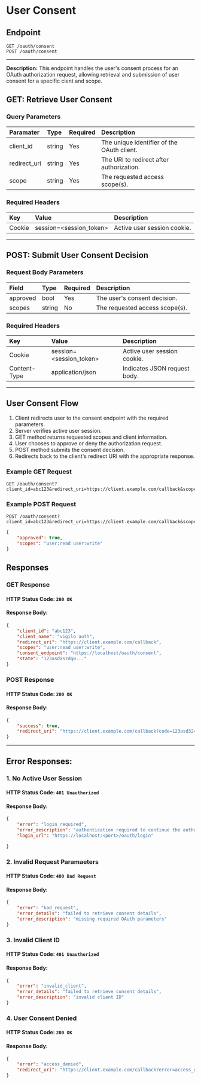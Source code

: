 # User Consent
## Endpoint
```
GET /oauth/consent
POST /oauth/consent
```
___

**Description:** This endpoint handles the user's consent process for an OAuth authorization request, allowing retrieval and submission of user consent for a specific cient and scope.

## GET: Retrieve User Consent
### Query Parameters
| Paramater            | Type          | Required | Description                                                  |
| :--------------------| :-------------| :--------| :------------------------------------------------------------|
| client_id            | string        | Yes      | The unique identifier of the OAuth client.                   |
| redirect_uri         | string        | Yes      | The URI to redirect after authorization.                     |
| scope                | string        | Yes      | The requested access scope(s).                               |

### Required Headers
| Key    | Value                   | Description                   |
| :------| :-----------------------| :-----------------------------|
| Cookie | session=<session_token> | Active user session cookie.

---

## POST: Submit User Consent Decision
### Request Body Parameters
| Field     | Type    | Required  | Description                    |
|:----------|:--------|:----------|:-------------------------------|
| approved  | bool    | Yes       | The user's consent decision.   |
| scopes    | string  | No        | The requested access scope(s). |


### Required Headers
| Key          | Value                   | Description                   |
| :------------| :-----------------------| :-----------------------------|
| Cookie       | session=<session_token> | Active user session cookie.   |
| Content-Type | application/json  | Indicates JSON request body.  |
---

## User Consent Flow
1. Client redirects user to the consent endpoint with the required parameters.
2. Server verifies active user session.
3. GET method returns requested scopes and client information.
4. User chooses to approve or deny the authorization request.
5. POST method submits the consent decision.
6. Redirects back to the client's redirect URI with the appropriate response.

### Example GET Request
```
GET /oauth/consent?client_id=abc123&redirect_uri=https://client.example.com/callback&scope=user:read+user:write
```
### Example POST Request
```
POST /oauth/consent?client_id=abc123&redirect_uri=https://client.example.com/callback&scope=user:read+user:write
```
```json
{
    "approved": true,
    "scopes": "user:read user:write"
}
```

## Responses
### GET Response
#### HTTP Status Code: `200 OK`
#### Response Body:
```json
{
    "client_id": "abc123",
    "client_name": "vigilo auth",
    "redirect_uri": "https://client.example.com/callback",
    "scopes": "user:read user:write",
    "consent_endpoint": "https://localhost/oauth/consent",
    "state": "123asdaszdqw..."
}
```

### POST Response
#### HTTP Status Code: `200 OK`
#### Response Body:
```json
{
    "success": true,
    "redirect_uri": "https://client.example.com/callback?code=123asd324&state=123aaasxdzas"
}
```
---

## Error Responses:
### 1. No Active User Session
#### HTTP Status Code: `401 Unauthorized`
#### Response Body:
```json
{
    "error": "login_required",
    "error_description": "authentication required to continue the authorization flow",
    "login_url": "https://localhost:<port>/oauth/login"

}
```
### 2. Invalid Request Paramaeters
#### HTTP Status Code: `400 Bad Request`
#### Response Body:
```json
{
    "error": "bad_request",
    "error_details": "failed to retrieve consent details",
    "error_description": "missing required OAuth parameters"
}
```
### 3. Invalid Client ID
#### HTTP Status Code: `401 Unauthorized`
#### Response Body:
```json
{
    "error": "invalid_client",
    "error_details": "failed to retrieve consent details",
    "error_description": "invalid client ID"
}
```

### 4. User Consent Denied
#### HTTP Status Code: `200 OK`
#### Response Body:
```json
{
    "error": "access_denied",
    "redirect_uri": "https://client.example.com/callback?error=access_denied&error_description=user%20denied%20access%20to%20the%20request%20scopes&state=123scdcccce"
}
```